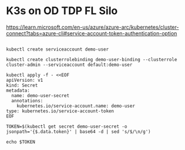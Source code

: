 
# K3s on OD TDP FL Silo

https://learn.microsoft.com/en-us/azure/azure-arc/kubernetes/cluster-connect?tabs=azure-cli#service-account-token-authentication-option

```

kubectl create serviceaccount demo-user

kubectl create clusterrolebinding demo-user-binding --clusterrole cluster-admin --serviceaccount default:demo-user

kubectl apply -f - <<EOF
apiVersion: v1
kind: Secret
metadata:
  name: demo-user-secret
  annotations:
    kubernetes.io/service-account.name: demo-user
type: kubernetes.io/service-account-token
EOF

TOKEN=$(kubectl get secret demo-user-secret -o jsonpath='{$.data.token}' | base64 -d | sed 's/$/\n/g')

echo $TOKEN

```